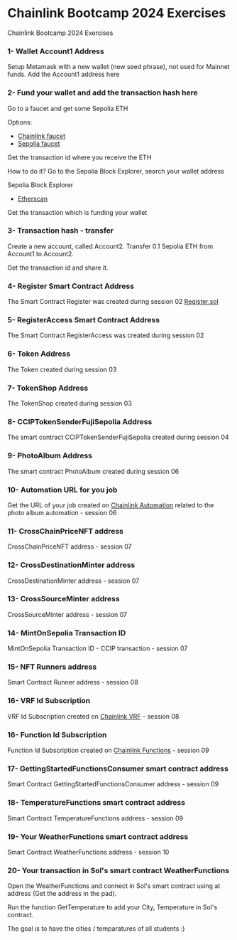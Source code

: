 # Chainlink Bootcamp 2024 Exercises

Chainlink Bootcamp 2024 Exercises


### 1- Wallet Account1 Address

Setup Metamask with a new wallet (new seed phrase), not used for Mainnet funds. Add the Account1 address here 

### 2- Fund your wallet and add the transaction hash here
Go to a faucet and get some Sepolia ETH

Options:
- [Chainlink faucet](https://faucets.chain.link/)
- [Sepolia faucet](https://sepolia-faucet.pk910.de/)

Get the transaction id where you receive the ETH

How to do it?
Go to the Sepolia Block Explorer, search your wallet address

Sepolia Block Explorer
- [Etherscan](https://sepolia.etherscan.io/)

Get the transaction which is funding your wallet

### 3- Transaction hash - transfer

Create a new account, called Account2. 
Transfer 0.1 Sepolia ETH from Account1 to Account2.

Get the transaction id and share it.

### 4- Register Smart Contract Address

The Smart Contract Register was created during session 02
[Register.sol](Register.sol)

### 5- RegisterAccess Smart Contract Address

The Smart Contract RegisterAccess was created during session 02

### 6- Token Address

The Token created during session 03

### 7- TokenShop Address

The TokenShop created during session 03

### 8- CCIPTokenSenderFujiSepolia Address

The  smart contract CCIPTokenSenderFujiSepolia created during session 04

### 9- PhotoAlbum  Address

The  smart contract PhotoAlbum created during session 06

### 10- Automation URL for you job

Get the URL of your job created on [Chainlink Automation](https://automation.chain.link/) related to the photo album automation -  session 06

### 11- CrossChainPriceNFT address

CrossChainPriceNFT address -  session 07

### 12- CrossDestinationMinter address

CrossDestinationMinter address -  session 07

### 13- CrossSourceMinter address

CrossSourceMinter address -  session 07

### 14- MintOnSepolia Transaction ID

MintOnSepolia Transaction ID - CCIP transaction -  session 07

### 15- NFT Runners address

Smart Contract Runner address -  session 08

### 16- VRF Id Subscription

VRF Id Subscription created on [Chainlink VRF](https://vrf.chain.link/) - session 08

### 16- Function Id Subscription
Function Id Subscription created on [Chainlink Functions](https://functions.chain.link/)  - session 09

### 17- GettingStartedFunctionsConsumer smart contract address

Smart Contract GettingStartedFunctionsConsumer address -  session 09

### 18- TemperatureFunctions smart contract address

Smart Contract TemperatureFunctions address -  session 09

### 19- Your WeatherFunctions smart contract address

Smart Contract WeatherFunctions address -  session 10

### 20- Your transaction in Sol's smart contract WeatherFunctions 
Open the WeatherFunctions and connect in Sol's smart contract using at address (Get the address in the pad). 

Run the function GetTemperature to add your City, Temperature in Sol's contract. 

The goal is to have the cities / temparatures of all students :)
